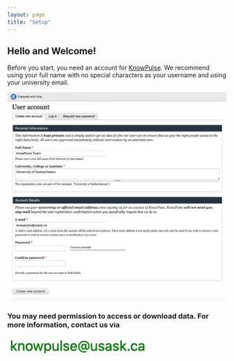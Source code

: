 ```yaml
---
layout: page
title: "Setup"
---
```


## Hello and Welcome! 

Before you start, you need an account for [KnowPulse](https://knowpulse.usask.ca). We recommend using your full name with no special characters as your username and using your university email.

![Screenshot of main code listing](fig/gmatrix-poly-region-6.png)

### You may need permission to access or download data. For more information, contact us via

![Screenshot of main code listing](fig/gmatrix-poly-region-7.png)
